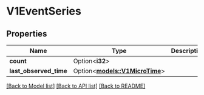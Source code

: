 # V1EventSeries

## Properties

Name | Type | Description | Notes
------------ | ------------- | ------------- | -------------
**count** | Option<**i32**> |  | [optional]
**last_observed_time** | Option<[**models::V1MicroTime**](v1MicroTime.md)> |  | [optional]

[[Back to Model list]](../README.md#documentation-for-models) [[Back to API list]](../README.md#documentation-for-api-endpoints) [[Back to README]](../README.md)


